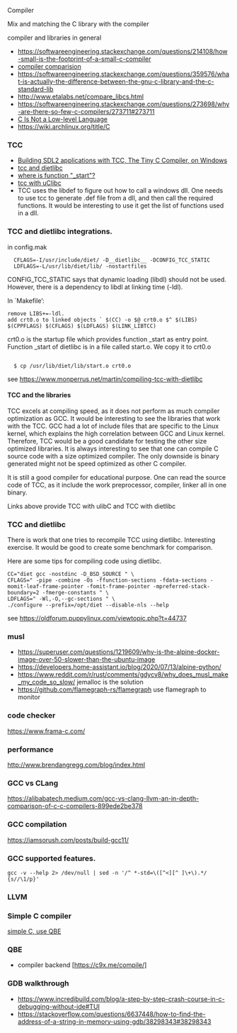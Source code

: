 Compiler 

Mix and matching the C library with the compiler 

compiler and libraries in general 
* https://softwareengineering.stackexchange.com/questions/214108/how-small-is-the-footprint-of-a-small-c-compiler
* [compiler comparision](https://colfaxresearch.com/compiler-comparison/)
* https://softwareengineering.stackexchange.com/questions/359576/what-is-actually-the-difference-between-the-gnu-c-library-and-the-c-standard-lib
* http://www.etalabs.net/compare_libcs.html
* https://softwareengineering.stackexchange.com/questions/273698/why-are-there-so-few-c-compilers/273711#273711
* [C Is Not a Low-level Language](https://queue.acm.org/detail.cfm?id=3212479)
* https://wiki.archlinux.org/title/C

### TCC
* [Building SDL2 applications with TCC, The Tiny C Compiler, on Windows](https://www.youtube.com/watch?v=HIV62ato9iA)
* [tcc and dietlibc](https://www.monperrus.net/martin/compiling-c-code-with-dietlibc-and-tcc) 
* [where is function "_start"?](https://www.monperrus.net/martin/compiling-where-is-_start)
* [tcc with uClibc](https://github.com/pts/pts-tcc)
* TCC uses the libdef to figure out how to call a windows dll. One needs to use tcc to generate .def file from a dll, and then call the required functions.  It would be interesting to use it get the list of functions used in a dll.


### TCC and dietlibc integrations.
in config.mak
```
  CFLAGS=-I/usr/include/diet/ -D__dietlibc__ -DCONFIG_TCC_STATIC 
  LDFLAGS=-L/usr/lib/diet/lib/ -nostartfiles
```
CONFIG_TCC_STATIC says that dynamic loading (libdl) should not be used. However, there is a dependency to libdl at linking time (-ldl).

In `Makefile’:
```
remove LIBS+=-ldl.
add crt0.o to linked objects ` $(CC) -o $@ crt0.o $^ $(LIBS) $(CPPFLAGS) $(CFLAGS) $(LDFLAGS) $(LINK_LIBTCC)

```
crt0.o is the startup file which provides function _start as entry point.
Function _start of dietlibc is in a file called start.o. We copy it to crt0.o 
```

  $ cp /usr/lib/diet/lib/start.o crt0.o

```

see https://www.monperrus.net/martin/compiling-tcc-with-dietlibc 

#### TCC and the libraries
TCC excels at compiling speed,  as it does not perform as much compiler optimization as GCC.  It would be interesting to see the libraries that work with the TCC.  GCC had a lot of include files that are specific to the Linux kernel, which explains the high correlation between GCC and Linux kernel.  Therefore, TCC would be a good candidate for testing the other size optimized libraries.  It is always interesting to see that one can compile C source code with a size optimized compiler.  The only downside is binary generated might not be speed optimized as other C compiler.

It is still a good compiler for educational purpose.  One can read the source code of TCC, as it include the work preprocessor, compiler, linker all in one binary.

Links above provide TCC with ulibC and TCC with dietlibc

### TCC and dietlibc
There is work that one tries to recompile TCC using dietlibc. Interesting exercise.  It would be good to create some benchmark for comparison.

Here are some tips for compiling code using dietlibc.
```
CC="diet gcc -nostdinc -D_BSD_SOURCE " \
CFLAGS=" -pipe -combine -Os -ffunction-sections -fdata-sections -momit-leaf-frame-pointer -fomit-frame-pointer -mpreferred-stack-boundary=2 -fmerge-constants " \
LDFLAGS=" -Wl,-O,--gc-sections " \
./configure --prefix=/opt/diet --disable-nls --help
```
see https://oldforum.puppylinux.com/viewtopic.php?t=44737


### musl 
* https://superuser.com/questions/1219609/why-is-the-alpine-docker-image-over-50-slower-than-the-ubuntu-image
* https://developers.home-assistant.io/blog/2020/07/13/alpine-python/
* https://www.reddit.com/r/rust/comments/gdycv8/why_does_musl_make_my_code_so_slow/ jemalloc is the solution
* https://github.com/flamegraph-rs/flamegraph use flamegraph to monitor

### code checker
https://www.frama-c.com/

### performance
http://www.brendangregg.com/blog/index.html

### GCC vs CLang
https://alibabatech.medium.com/gcc-vs-clang-llvm-an-in-depth-comparison-of-c-c-compilers-899ede2be378

### GCC compilation
https://iamsorush.com/posts/build-gcc11/

### GCC supported features.
```gcc -v --help 2> /dev/null | sed -n '/^ *-std=\([^<][^ ]\+\).*/ {s//\1/p}'```

### LLVM 

### Simple C compiler
[simple C, use QBE](http://www.simple-cc.org/)

### QBE
* compiler backend [https://c9x.me/compile/]  

### GDB walkthrough
* https://www.incredibuild.com/blog/a-step-by-step-crash-course-in-c-debugging-without-ide#TUI
* https://stackoverflow.com/questions/6637448/how-to-find-the-address-of-a-string-in-memory-using-gdb/38298343#38298343

